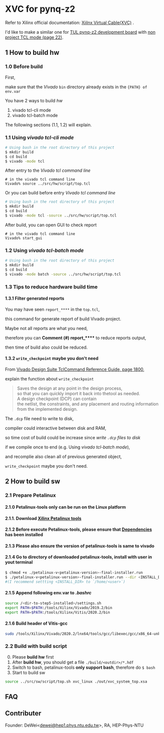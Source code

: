 # XVC for pynq-z2

Refer to Xilinx official documentation: [Xiilnx Virtual Cable(XVC)](https://www.xilinx.com/support/documentation/sw_manuals/xilinx2020_2/ug973-vivado-release-notes-install-license.pdf) .

I'd like to make a similar one for [TUL pynq-z2 development board](https://www.tul.com.tw/ProductsPYNQ-Z2.html) with [non project TCL mode (page 22)](https://www.xilinx.com/support/documentation/sw_manuals/xilinx2016_2/ug892-vivado-design-flows-overview.pdf).

## 1 How to build hw

### 1.0 Before build

First,

make sure that the *Vivado* `bin` directory already exists in the `{PATH} of env.var`

You have 2 ways to build *hw*

1. vivado tcl-cli mode
2. vivado tcl-batch mode

The following sections (1.1, 1.2) will explain.

### 1.1 Using *vivado tcl-cli mode*

``` bash
# Using bash in the root directory of this project
$ mkdir build
$ cd build
$ vivado -mode tcl
```

After entry to the *Vivado tcl command line*

``` tclsh
# in the vivado tcl command line
Vivado% source ../src/hw/script/top.tcl
```

Or you can build before entry *Vivado tcl command line*

``` bash
# Using bash in the root directory of this project
$ mkdir build
$ cd build
$ vivado -mode tcl -source ../src/hw/script/top.tcl
```

After build, you can open GUI to check report

``` tclsh
# in the vivado tcl command line
Vivado% start_gui
```

### 1.2 Using *vivado tcl-batch mode*

``` bash
# Using bash in the root directory of this project
$ mkdir build
$ cd build
$ vivado -mode batch -source ../src/hw/script/top.tcl
```

### 1.3 Tips to reduce hardware build time

#### 1.3.1 Filter generated reports

You may have seen `report_****` in the `top.tcl`,

this command for generate report of build Vivado project.

Maybe not all reports are what you need,

therefore you can **Comment (#) report_\*\*\*\*** to reduce reports output,

then time of build also could be reduced.

#### 1.3.2 `write_checkpoint` maybe you don't need

From [Vivado Design Suite TclCommand Reference Guide, page 1800](https://www.xilinx.com/support/documentation/sw_manuals/xilinx2019_2/ug835-vivado-tcl-commands.pdf),

explain the function about `write_checkpoint`

> Saves the design at any point in the design process, \
> so that you can quickly import it back into thetool as needed. \
> A design checkpoint (DCP) can contain \
> the netlist, the constraints, and any placement and routing information \
> from the implemented design.

The `.dcp` file need to write to disk,

compiler could interactive between disk and RAM,

so time cost of build could be increase since *write `.dcp` files to disk*

if we compile once to end (e.g. Using *vivado tcl-batch mode*),

and recomplie also clean all of previous generated object,

`write_checkpoint` maybe you don't need.

## 2 How to build sw

### 2.1 Prepare Petalinux

#### 2.1.0 Petalinux-tools only can be run on the Linux platform

#### 2.1.1. Download [Xilinx Petalinux tools](https://www.xilinx.com/support/download/index.html/content/xilinx/en/downloadNav/embedded-design-tools.html)

#### 2.1.2 Before execute Petalinux-tools, please ensure that [Dependencies](https://wiki.archlinux.org/index.php/Xilinx_Vivado#Dependencies_for_petalinux-tools) has been installed

#### 2.1.3 Please also ensure the version of petalinux-tools is same to vivado

#### 2.1.4 Go to directory of downloaded petalinux-tools, install with **user** in yout terminal

``` bash
$ chmod +x ./petalinux-v<petalinux-version>-final-installer.run
$ ./petalinux-v<petalinux-version>-final-installer.run --dir <INSTALL_DIR>
#(I recommend settting <INSTALL_DIR> to `/home/<user>`)
```

#### 2.1.5 Append following **env.var** to *.bashrc*

``` bash
source /<dir-to-step5-installed>/settings.sh
export PATH=$PATH:/tools/Xilinx/Vivado/2019.2/bin
export PATH=$PATH:/tools/Xilinx/Vitis/2020.2/bin
```

#### 2.1.6 Build header of Vitis-gcc

``` bash
sudo /tools/Xilinx/Vivado/2020.2/lnx64/tools/gcc/libexec/gcc/x86_64-unknown-linux-gnu/4.6.3/install-tools/mkheaders /tools/Xilinx/Vivado/2020.2/lnx64/tools/gcc 
```

### 2.2 Build with build script

0. Please **build hw** first
1. After **build hw**, you should get a file `./build/<outdir>/*.hdf`
2. Switch to bash, petalinux-tools **only support bash**, therefore do `$ bash`
3. Start to build sw

``` bash
source ../src/sw/script/top.sh xvc_linux ./out/xvc_system_top.xsa
```

## FAQ

## Contributer

Founder: DeWei\<dewei@hep1.phys.ntu.edu.tw\>, RA, HEP-Phys-NTU
